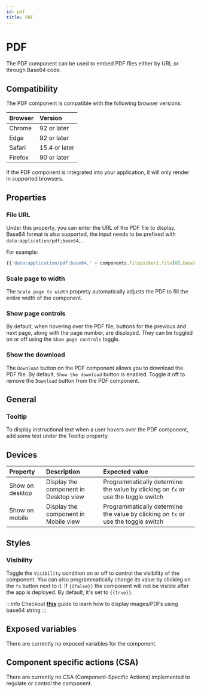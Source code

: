 ```yaml
---
id: pdf
title: PDF
---
```


# PDF

The PDF component can be used to embed PDF files either by URL or through Base64 code.

## Compatibility

The PDF component is compatible with the following browser versions: <br/>

| Browser | Version |
|:--------|:--------------------|
| Chrome  | 92 or later         |
| Edge    | 92 or later         |
| Safari  | 15.4 or later       |
| Firefox | 90 or later         |


If the PDF component is integrated into your application, it will only render in supported browsers.

## Properties

### File URL

Under this property, you can enter the URL of the PDF file to display. Base64 format is also supported, the input needs to be prefixed with `data:application/pdf;base64,`. 

For example: 
```js
{{'data:application/pdf;base64,' + components.filepicker1.file[0].base64Data}}
```
### Scale page to width

The `Scale page to width` property automatically adjusts the PDF to fill the entire width of the component.

### Show page controls

By default, when hovering over the PDF file, buttons for the previous and next page, along with the page number, are displayed. They can be toggled on or off using the `Show page controls` toggle.

### Show the download

The `Download` button on the PDF component allows you to download the PDF file. By default, `Show the download` button is enabled. Toggle it off to remove the `Download` button from the PDF component. 

## General
### Tooltip

To display instructional text when a user hovers over the PDF component, add some text under the Tooltip property.

## Devices

| Property          | Description                               | Expected value    |
| :-------------- | :---------------------------------------- | :------------------ |
| Show on desktop | Display the component in Desktop view | Programmatically determine the value by clicking on `fx` or use the toggle switch |
| Show on mobile  | Display the component in Mobile view  | Programmatically determine the value by clicking on `fx` or use the toggle switch |

## Styles

### Visibility 

Toggle the `Visibility` condition on or off to control the visibility of the component. You can also programmatically change its value by clicking on the `fx` button next to it. If `{{false}}` the component will not be visible after the app is deployed. By default, it's set to `{{true}}`. 

:::info
Checkout **[this](/docs/how-to/loading-image-pdf-from-db)** guide to learn how to display images/PDFs using base64 string
:::

## Exposed variables

There are currently no exposed variables for the component.

## Component specific actions (CSA)

There are currently no CSA (Component-Specific Actions) implemented to regulate or control the component.
